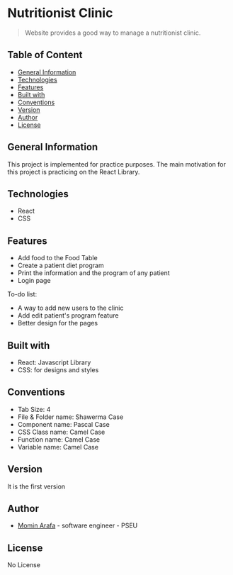 # Nutritionist Clinic
> Website provides a good way to manage a nutritionist clinic.

## Table of Content
  - [General Information](#general-information)
  - [Technologies](#technologies)
  - [Features](#features)
  - [Built with](#built-with)
  - [Conventions](#conventions)
  - [Version](#version)
  - [Author](#author)
  - [License](#license)

## General Information
This project is implemented for practice purposes. The main motivation for this project is practicing on the React Library.

## Technologies
 * React
 * CSS

## Features 
 * Add food to the Food Table
 * Create a patient diet program 
 * Print the information and the program of any patient 
 * Login page

 To-do list:
 * A way to add new users to the clinic 
 * Add edit patient's program feature
 * Better design for the pages

## Built with
 * React: Javascript Library
 * CSS: for designs and styles

## Conventions
 * Tab Size: 4
 * File & Folder name: Shawerma Case
 * Component name: Pascal Case
 * CSS Class name: Camel Case
 * Function name: Camel Case
 * Variable name: Camel Case
  

## Version
 It is the first version

## Author
  * [Momin Arafa](mailto:cp.momen@gmail.com) - software engineer - PSEU 

## License
No License
